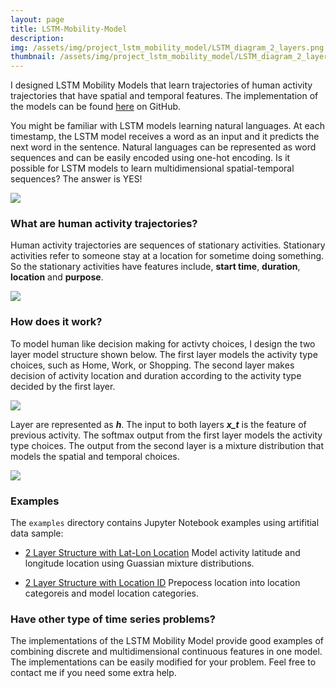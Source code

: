 ```yaml
---
layout: page
title: LSTM-Mobility-Model
description: 
img: /assets/img/project_lstm_mobility_model/LSTM_diagram_2_layers.png
thumbnail: /assets/img/project_lstm_mobility_model/LSTM_diagram_2_layers.png
---
```



I designed LSTM Mobility Models that learn trajectories of human activity trajectories that have spatial and temporal features.
The implementation of the models can be found [here](https://github.com/zihenglin/LSTM-Mobility-Model) on GitHub.

You might be familiar with LSTM models learning natural languages. At each timestamp, the LSTM model receives a word as an input and it predicts the next word in the sentence. Natural languages can be represented as word sequences and can be easily encoded using one-hot encoding. Is it possible for LSTM models to learn multidimensional spatial-temporal sequences? The answer is YES!

<img class="two" src="{{ site.baseurl }}/assets/img/project_lstm_mobility_model/rnn_flow.png">


### What are human activity trajectories?
Human activity trajectories are sequences of stationary activities. Stationary activities refer to someone stay at a location for sometime doing something. So the stationary activities have features include, **start time**, **duration**, **location** and **purpose**.

<img class="two" src="{{ site.baseurl }}/assets/img/project_lstm_mobility_model/activity_flow.png">


### How does it work?

To model human like decision making for activty choices, I design the two layer model structure shown below. 
The first layer models the activity type choices, such as Home, Work, or Shopping. The second layer makes decision of
activity location and duration according to the activity type decided by the first layer.

<img class="two" src="{{ site.baseurl }}/assets/img/project_lstm_mobility_model/LSTM_diagram_2_layers.png">

Layer are represented as ***h***. The input to both layers ***x_t*** is the feature of previous activity. 
The softmax output from the first layer models the activity type choices. The output from the second layer is a mixture distribution that models the spatial and temporal choices.

<img class="three" src="{{ site.baseurl }}/assets/img/project_lstm_mobility_model/two_layers_sampling_other.png">

### Examples

The `examples` directory contains Jupyter Notebook examples using artifitial data sample:

* [2 Layer Structure with Lat-Lon Location](https://github.com/zihenglin/LSTM-Mobility-Model/blob/2_layer_models/examples/Two%20Layers%20Lat%20Lng%20Location.ipynb) Model activity latitude and longitude location using Guassian mixture distributions.

* [2 Layer Structure with Location ID](https://github.com/zihenglin/LSTM-Mobility-Model/blob/2_layer_models/examples/Two%20Layers%20Categorical%20Location.ipynb) Prepocess location into location categoreis and model location categories.


### Have other type of time series problems?
The implementations of the LSTM Mobility Model provide good examples of combining discrete and multidimensional continuous features in one model. The implementations can be easily modified for your problem. Feel free to contact me if you need some extra help.
